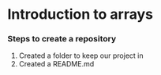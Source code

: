 # Introduction to arrays


### Steps to create a repository

1. Created a folder to keep our project in
2. Created a README.md 
